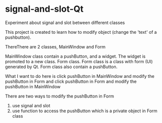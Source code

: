 # signal-and-slot-Qt
Experiment about signal and slot between different classes

This project is created to learn how to modify object (change the 'text' of a pushbutton).

ThereThere are 2 classes, MainWindow and Form

MainWindow class contain a pushButton, and a widget.
The widget is promoted to a new class. Form class.
Form class is a class with form (UI) generated by Qt.
Form class also contain a pushButton.

What I want to do here is click pushButton in MainWindow and modify the pushButton in Form
and click pushButton in Form and modify the pushButton in MainWindow

There are two ways to modify the pushButton in Form
1. use signal and slot
2. use function to access the pushButton which is a private object in Form class
